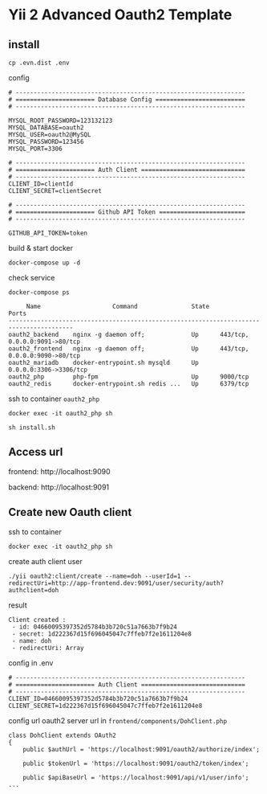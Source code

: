 Yii 2 Advanced Oauth2 Template
===============================

## install

```
cp .evn.dist .env
```

config

```
# ----------------------------------------------------------------
# ====================== Database Config =========================
# ----------------------------------------------------------------

MYSQL_ROOT_PASSWORD=123132123
MYSQL_DATABASE=oauth2
MYSQL_USER=oauth2@MySQL
MYSQL_PASSWORD=123456
MYSQL_PORT=3306

# ----------------------------------------------------------------
# ====================== Auth Client =============================
# ----------------------------------------------------------------
CLIENT_ID=clientId
CLIENT_SECRET=clientSecret

# ----------------------------------------------------------------
# ====================== Github API Token ========================
# ----------------------------------------------------------------

GITHUB_API_TOKEN=token

```

build & start docker

```
docker-compose up -d
```

check service
```
docker-compose ps

     Name                    Command               State               Ports
----------------------------------------------------------------------------------------
oauth2_backend    nginx -g daemon off;             Up      443/tcp, 0.0.0.0:9091->80/tcp
oauth2_frontend   nginx -g daemon off;             Up      443/tcp, 0.0.0.0:9090->80/tcp
oauth2_mariadb    docker-entrypoint.sh mysqld      Up      0.0.0.0:3306->3306/tcp
oauth2_php        php-fpm                          Up      9000/tcp
oauth2_redis      docker-entrypoint.sh redis ...   Up      6379/tcp
```

ssh to container `oauth2_php`

```
docker exec -it oauth2_php sh

sh install.sh
```

## Access url

frontend: http://localhost:9090

backend: http://localhost:9091

## Create new Oauth client

ssh to container
```
docker exec -it oauth2_php sh
```

create auth client user
```
./yii oauth2:client/create --name=doh --userId=1 --redirectUri=http://app-frontend.dev:9091/user/security/auth?
authclient=doh
```

result
```
Client created :
 - id: 04660095397352d5784b3b720c51a7663b7f9b24
 - secret: 1d222367d15f696045047c7ffeb7f2e1611204e8
 - name: doh
 - redirectUri: Array
```

config in .env

```
# ----------------------------------------------------------------
# ====================== Auth Client =============================
# ----------------------------------------------------------------
CLIENT_ID=04660095397352d5784b3b720c51a7663b7f9b24
CLIENT_SECRET=1d222367d15f696045047c7ffeb7f2e1611204e8
```

config url oauth2 server url in `frontend/components/DohClient.php`

```
class DohClient extends OAuth2
{
    public $authUrl = 'https://localhost:9091/oauth2/authorize/index';

    public $tokenUrl = 'https://localhost:9091/oauth2/token/index';

    public $apiBaseUrl = 'https://localhost:9091/api/v1/user/info';
...
```



